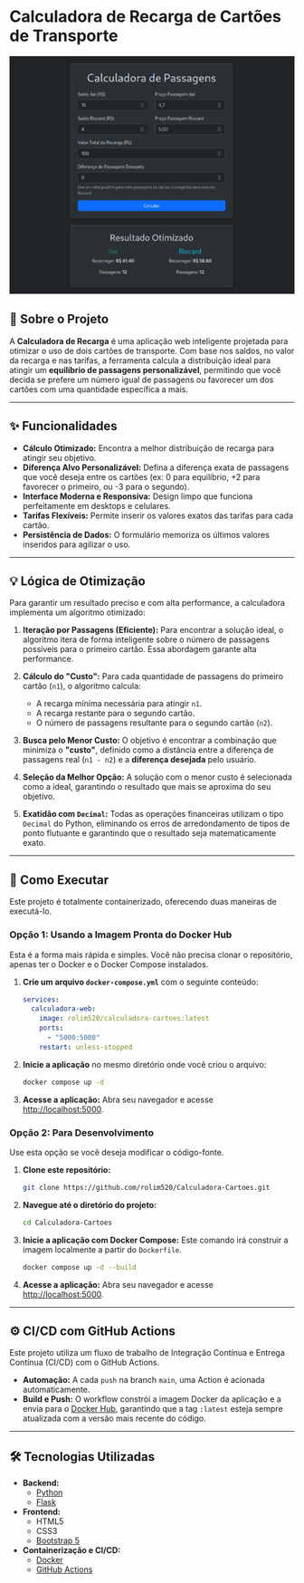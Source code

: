# Calculadora de Recarga de Cartões de Transporte

![Project Banner](./image.png)

## 🎯 Sobre o Projeto

A **Calculadora de Recarga** é uma aplicação web inteligente projetada para otimizar o uso de dois cartões de transporte. Com base nos saldos, no valor da recarga e nas tarifas, a ferramenta calcula a distribuição ideal para atingir um **equilíbrio de passagens personalizável**, permitindo que você decida se prefere um número igual de passagens ou favorecer um dos cartões com uma quantidade específica a mais.

---

## ✨ Funcionalidades

-   **Cálculo Otimizado:** Encontra a melhor distribuição de recarga para atingir seu objetivo.
-   **Diferença Alvo Personalizável:** Defina a diferença exata de passagens que você deseja entre os cartões (ex: 0 para equilíbrio, +2 para favorecer o primeiro, ou -3 para o segundo).
-   **Interface Moderna e Responsiva:** Design limpo que funciona perfeitamente em desktops e celulares.
-   **Tarifas Flexíveis:** Permite inserir os valores exatos das tarifas para cada cartão.
-   **Persistência de Dados:** O formulário memoriza os últimos valores inseridos para agilizar o uso.

---

## 💡 Lógica de Otimização

Para garantir um resultado preciso e com alta performance, a calculadora implementa um algoritmo otimizado:

1.  **Iteração por Passagens (Eficiente):** Para encontrar a solução ideal, o algoritmo itera de forma inteligente sobre o número de passagens possíveis para o primeiro cartão. Essa abordagem garante alta performance.

2.  **Cálculo do "Custo":** Para cada quantidade de passagens do primeiro cartão (`n1`), o algoritmo calcula:
    -   A recarga mínima necessária para atingir `n1`.
    -   A recarga restante para o segundo cartão.
    -   O número de passagens resultante para o segundo cartão (`n2`).

3.  **Busca pelo Menor Custo:** O objetivo é encontrar a combinação que minimiza o **"custo"**, definido como a distância entre a diferença de passagens real (`n1 - n2`) e a **diferença desejada** pelo usuário.

4.  **Seleção da Melhor Opção:** A solução com o menor custo é selecionada como a ideal, garantindo o resultado que mais se aproxima do seu objetivo.

5.  **Exatidão com `Decimal`:** Todas as operações financeiras utilizam o tipo `Decimal` do Python, eliminando os erros de arredondamento de tipos de ponto flutuante e garantindo que o resultado seja matematicamente exato.

---

## 🚀 Como Executar

Este projeto é totalmente containerizado, oferecendo duas maneiras de executá-lo.

### Opção 1: Usando a Imagem Pronta do Docker Hub

Esta é a forma mais rápida e simples. Você não precisa clonar o repositório, apenas ter o Docker e o Docker Compose instalados.

1.  **Crie um arquivo `docker-compose.yml`** com o seguinte conteúdo:

    ```yaml
    services:
      calculadora-web:
        image: rolim520/calculadora-cartoes:latest
        ports:
          - "5000:5000"
        restart: unless-stopped
    ```

2.  **Inicie a aplicação** no mesmo diretório onde você criou o arquivo:

    ```bash
    docker compose up -d
    ```

3.  **Acesse a aplicação:**
    Abra seu navegador e acesse [http://localhost:5000](https://www.google.com/search?q=http://localhost:5000).

### Opção 2: Para Desenvolvimento

Use esta opção se você deseja modificar o código-fonte.

1.  **Clone este repositório:**

    ```bash
    git clone https://github.com/rolim520/Calculadora-Cartoes.git
    ```

2.  **Navegue até o diretório do projeto:**

    ```bash
    cd Calculadora-Cartoes
    ```

3.  **Inicie a aplicação com Docker Compose:**
    Este comando irá construir a imagem localmente a partir do `Dockerfile`.

    ```bash
    docker compose up -d --build
    ```

4.  **Acesse a aplicação:**
    Abra seu navegador e acesse [http://localhost:5000](https://www.google.com/search?q=http://localhost:5000).

-----

## ⚙️ CI/CD com GitHub Actions

Este projeto utiliza um fluxo de trabalho de Integração Contínua e Entrega Contínua (CI/CD) com o GitHub Actions.

  - **Automação:** A cada `push` na branch `main`, uma Action é acionada automaticamente.
  - **Build e Push:** O workflow constrói a imagem Docker da aplicação e a envia para o [Docker Hub](https://www.google.com/search?q=https://hub.docker.com/r/seu-usuario-docker-hub/calculadora-cartoes), garantindo que a tag `:latest` esteja sempre atualizada com a versão mais recente do código.

-----

## 🛠️ Tecnologias Utilizadas

  - **Backend:**
      - [Python](https://www.python.org/)
      - [Flask](https://flask.palletsprojects.com/)
  - **Frontend:**
      - HTML5
      - CSS3
      - [Bootstrap 5](https://getbootstrap.com/)
  - **Containerização e CI/CD:**
      - [Docker](https://www.docker.com/)
      - [GitHub Actions](https://github.com/features/actions)
